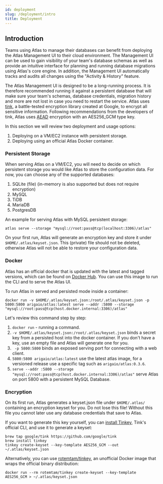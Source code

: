 ```yaml
---
id: deployment
slug: /deployment/intro
title: Deployment
---
```


## Introduction

Teams using Atlas to manage their databases can benefit from deploying the Atlas Management UI to their
cloud environment. The Management UI can be used to gain visibility of your team's database schemas as well
as provide an intuitive interface for planning and running database migrations using Atlas's core engine.
In addition, the Management UI automatically tracks and audits all changes using the "Activity & History" feature.

The Atlas Management UI is designed to be a long-running process.
It is therefore recommended running it against a persistent database that will make sure your team's schemas,
database credentials, migration history and more are not lost in case you need to restart the service.
Atlas uses [tink](https://developers.google.com/tink), a battle-tested encryption library created at Google, to encrypt all sensitive information.
Following recommendations from the developers of tink, Atlas uses [AEAD](https://developers.google.com/tink/aead?hl=en)
encryption with an AES256_GCM type key. 

In this section we will review two deployment and usage options:
1. Deploying on a VM/EC2 instance with persistent storage.
2. Deploying using an official Atlas Docker container.

### Persistent Storage

When serving Atlas on a VM/EC2, you will need to decide on which persistent storage you would like Atlas to store the
configuration data.
For now, you can choose any of the supported databases:
1. SQLite (file) (in-memory is also supported but does not require encryption)
2. MySQL
3. TiDB
4. MariaDB
5. PostgresDB

An example for serving Atlas with MySQL persistent storage:
```
atlas serve --storage "mysql://root:pass@tcp(localhost:3306)/atlas"
```
On your first run, Atlas will generate an encryption key and store it under ```$HOME/.atlas/keyset.json```.
This (private) file should not be deleted, otherwise Atlas will not be able to restore your configuration data. 

### Docker

Atlas has an official docker that is updated with the latest and tagged versions, 
which can be found on [Docker Hub](https://hub.docker.com/r/arigaio/atlas).
You can use this image to run the CLI and to serve the Atlas UI.

To run Atlas in served and persisted mode inside a container:
```
docker run -v $HOME/.atlas/keyset.json:/root/.atlas/keyset.json -p 5800:5800 arigaio/atlas:latest serve --addr :5800 --storage "mysql://root:pass@tcp(host.docker.internal:3306)/atlas"
```

Let's review this command step by step:
1. ```docker run``` - running a command.
2. ```-v $HOME/.atlas/keyset.json:/root/.atlas/keyset.json``` binds a secret key from a persisted host into the docker container. If you don't have a key, use an empty file and Atlas will generate one for you.
3. ``` -p 5800:5800``` binds an exposed serving port for connecting with a web client.
4. ```5800:5800 arigaio/atlas:latest``` use the latest atlas image, for a versioned release use a specific tag such as ```arigaio/atlas:0.3.6```.
5. ```serve --addr :5800 --storage "mysql://root:pass@tcp(host.docker.internal:3306)/atlas"``` serve Atlas on port 5800 with a persistent MySQL Database.  

### Encryption

On its first run, Atlas generates a keyset.json file under `$HOME/.atlas/` containing 
an encryption keyset for you. Do not lose this file! Without this file you cannot later use
any database credentials that save to Atlas. 

If you want to generate this key yourself, you can
[install Tinkey](https://developers.google.com/tink/install-tinkey), Tink's official CLI,
and use it to generate a keyset:

```shell
brew tap google/tink https://github.com/google/tink
brew install tinkey
tinkey create-keyset --key-template AES256_GCM --out ~/.atlas/keyset.json
```

Alternatively, you can use [rotemtam/tinkey](https://hub.docker.com/r/rotemtam/tinkey), an unofficial Docker image that
wraps the official binary distribution:

```shell
docker run --rm rotemtam/tinkey create-keyset --key-template AES256_GCM > ~/.atlas/keyset.json
```
